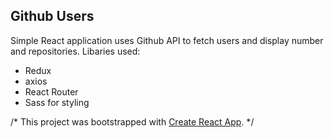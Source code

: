 ## Github Users

Simple React application uses Github API to fetch users and display number and repositories.
Libaries used: 
- Redux
- axios
- React Router
- Sass for styling 


/* This project was bootstrapped with [Create React App](https://github.com/facebook/create-react-app). */
